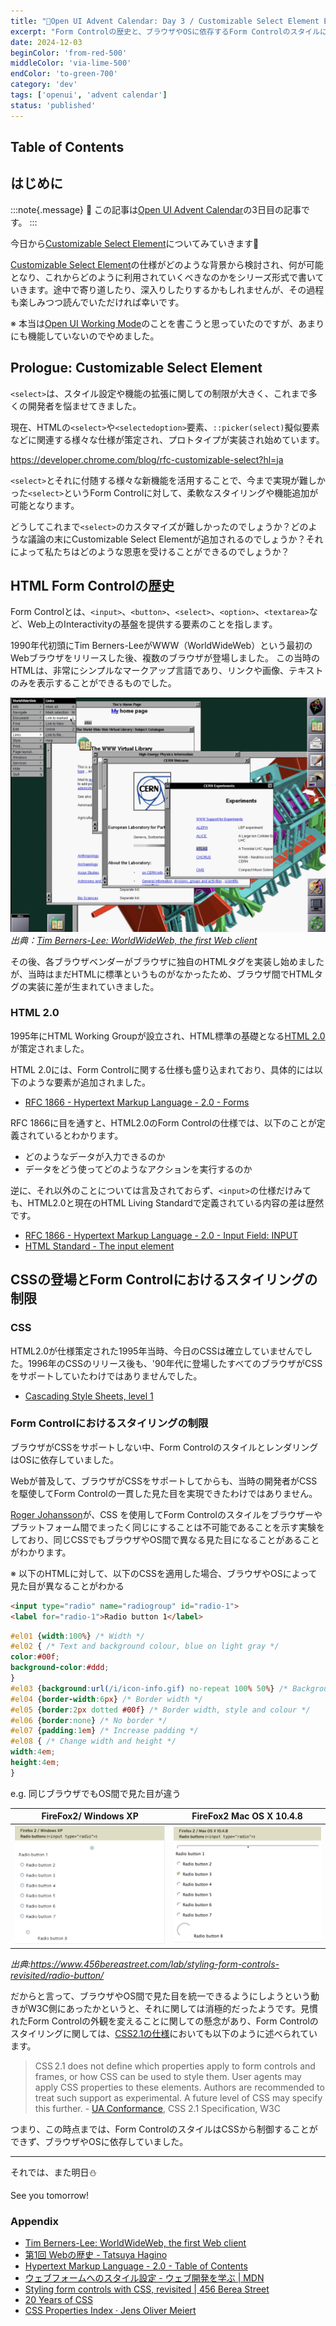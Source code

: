 ```yaml
---
title: "🎄Open UI Advent Calendar: Day 3 / Customizable Select Element Ep.1"
excerpt: "Form Controlの歴史と、ブラウザやOSに依存するForm Controlのスタイルについて"
date: 2024-12-03
beginColor: 'from-red-500'
middleColor: 'via-lime-500'
endColor: 'to-green-700'
category: 'dev'
tags: ['openui', 'advent calendar']
status: 'published'
---
```

## Table of Contents

## はじめに

:::note{.message}
🎄 この記事は[Open UI Advent Calendar](https://adventar.org/calendars/10293)の3日目の記事です。
:::

今日から[Customizable Select Element](https://open-ui.org/components/customizableselect/)についてみていきます🧤

[Customizable Select Element](https://open-ui.org/components/customizableselect/)の仕様がどのような背景から検討され、何が可能となり、これからどのように利用されていくべきなのかをシリーズ形式で書いていきます。途中で寄り道したり、深入りしたりするかもしれませんが、その過程も楽しみつつ読んでいただければ幸いです。

※ 本当は[Open UI Working Mode](https://open-ui.org/working-mode/)のことを書こうと思っていたのですが、あまりにも機能していないのでやめました。

## Prologue: Customizable Select Element

`<select>`は、スタイル設定や機能の拡張に関しての制限が大きく、これまで多くの開発者を悩ませてきました。

現在、HTMLの`<select>`や`<selectedoption>`要素、`::picker(select)`擬似要素などに関連する様々な仕様が策定され、プロトタイプが実装され始めています。

<https://developer.chrome.com/blog/rfc-customizable-select?hl=ja>

`<select>`とそれに付随する様々な新機能を活用することで、今まで実現が難しかった`<select>`というForm Controlに対して、柔軟なスタイリングや機能追加が可能となります。

どうしてこれまで`<select>`のカスタマイズが難しかったのでしょうか？どのような議論の末にCustomizable Select Elementが追加されるのでしょうか？それによって私たちはどのような恩恵を受けることができるのでしょうか？

## HTML Form Controlの歴史

Form Controlとは、`<input>`、`<button>`、`<select>`、`<option>`、`<textarea>`など、Web上のInteractivityの基盤を提供する要素のことを指します。

1990年代初頭にTim Berners-LeeがWWW（WorldWideWeb）という最初のWebブラウザをリリースした後、複数のブラウザが登場しました。
この当時のHTMLは、非常にシンプルなマークアップ言語であり、リンクや画像、テキストのみを表示することができるものでした。

![WorldWideWeb](../../../../assets/images/www.png)
*出典：[Tim Berners-Lee: WorldWideWeb, the first Web client](https://www.w3.org/History/1994/WWW/Journals/CACM/screensnap2_24c.gif)*

その後、各ブラウザベンダーがブラウザに独自のHTMLタグを実装し始めましたが、当時はまだHTMLに標準というものがなかったため、ブラウザ間でHTMLタグの実装に差が生まれていきました。

### HTML 2.0

1995年にHTML Working Groupが設立され、HTML標準の基礎となる[HTML 2.0](https://datatracker.ietf.org/doc/html/rfc1866)が策定されました。

HTML 2.0には、Form Controlに関する仕様も盛り込まれており、具体的には以下のような要素が追加されました。

- [RFC 1866 - Hypertext Markup Language - 2.0  - Forms](https://datatracker.ietf.org/doc/html/rfc1866#section-8)

RFC 1866に目を通すと、HTML2.0のForm Controlの仕様では、以下のことが定義されているとわかります。

- どのようなデータが入力できるのか
- データをどう使ってどのようなアクションを実行するのか

逆に、それ以外のことについては言及されておらず、`<input>`の仕様だけみても、HTML2.0と現在のHTML Living Standardで定義されている内容の差は歴然です。

- [RFC 1866 - Hypertext Markup Language - 2.0 - Input Field: INPUT](https://datatracker.ietf.org/doc/html/rfc1866#section-8.1.2)
- [HTML Standard - The input element](https://html.spec.whatwg.org/multipage/input.html)

## CSSの登場とForm Controlにおけるスタイリングの制限

### CSS

HTML2.0が仕様策定された1995年当時、今日のCSSは確立していませんでした。1996年のCSSのリリース後も、'90年代に登場したすべてのブラウザがCSSをサポートしていたわけではありませんでした。

- [Cascading Style Sheets, level 1](https://www.w3.org/TR/REC-CSS1-961217)

### Form Controlにおけるスタイリングの制限

ブラウザがCSSをサポートしない中、Form ControlのスタイルとレンダリングはOSに依存していました。

Webが普及して、ブラウザがCSSをサポートしてからも、当時の開発者がCSSを駆使してForm Controlの一貫した見た目を実現できたわけではありません。

[Roger Johansson](https://x.com/rogerjohansson)が、CSS を使用してForm Controlのスタイルをブラウザーやプラットフォーム間でまったく同じにすることは不可能であることを示す実験をしており、同じCSSでもブラウザやOS間で異なる見た目になることがあることがわかります。

※ 以下のHTMLに対して、以下のCSSを適用した場合、ブラウザやOSによって見た目が異なることがわかる

```html title="html"
<input type="radio" name="radiogroup" id="radio-1">
<label for="radio-1">Radio button 1</label>
```

```css title="css"
#el01 {width:100%} /* Width */
#el02 { /* Text and background colour, blue on light gray */
color:#00f;
background-color:#ddd;
}
#el03 {background:url(/i/icon-info.gif) no-repeat 100% 50%} /* Background image */
#el04 {border-width:6px} /* Border width */
#el05 {border:2px dotted #00f} /* Border width, style and colour */
#el06 {border:none} /* No border */
#el07 {padding:1em} /* Increase padding */
#el08 { /* Change width and height */
width:4em;
height:4em;
}
```

e.g. 同じブラウザでもOS間で見た目が違う

| FireFox2/ Windows XP | FireFox2 Mac OS X 10.4.8|
| ---- | ---- |
| ![ff-win](../../../../assets/images/ff-win.png) | ![ff-mac](../../../../assets/images/ff-mac.png) |

*出典:<https://www.456bereastreet.com/lab/styling-form-controls-revisited/radio-button/>*

だからと言って、ブラウザやOS間で見た目を統一できるようにしようという動きがW3C側にあったかというと、それに関しては消極的だったようです。見慣れたForm Controlの外観を変えることに関しての懸念があり、Form Controlのスタイリングに関しては、[CSS2.1の仕様](https://www.w3.org/TR/CSS21/conform.html#q3.0)においても以下のように述べられています。

> CSS 2.1 does not define which properties apply to form controls and frames, or how CSS can be used to style them. User agents may apply CSS properties to these elements. Authors are recommended to treat such support as experimental. A future level of CSS may specify this further. - [UA Conformance](https://www.w3.org/TR/CSS21/conform.html#q3.0), CSS 2.1 Specification, W3C

つまり、この時点までは、Form ControlのスタイルはCSSから制御することができず、ブラウザやOSに依存していました。

***

それでは、また明日⛄

See you tomorrow!

### Appendix

- [Tim Berners-Lee: WorldWideWeb, the first Web client](https://www.w3.org/People/Berners-Lee/WorldWideWeb.html)
- [第1回 Webの歴史 - Tatsuya Hagino](https://web.sfc.keio.ac.jp/~hagino/dis23/01.pdf)
- [Hypertext Markup Language - 2.0 - Table of Contents](https://www.w3.org/MarkUp/html-spec/html-spec_toc.html)
- [ウェブフォームへのスタイル設定 - ウェブ開発を学ぶ | MDN](https://developer.mozilla.org/ja/docs/Learn/Forms/Styling_web_forms)
- [Styling form controls with CSS, revisited | 456 Berea Street](https://www.456bereastreet.com/archive/200701/styling_form_controls_with_css_revisited/)
- [20 Years of CSS](https://www.w3.org/Style/CSS20/)
- [CSS Properties Index · Jens Oliver Meiert](https://meiert.com/en/indices/css-properties/)
